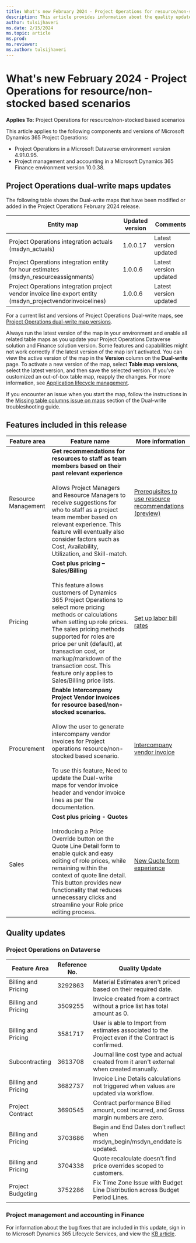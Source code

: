 ```yaml
---
title: What's new February 2024 - Project Operations for resource/non-stocked based scenarios
description: This article provides information about the quality updates that are available in the February 2024 release of Microsoft Dynamics 365 Project Operations for resource/non-stocked based scenarios.
author: tulsijhaveri
ms.date: 2/15/2024
ms.topic: article
ms.prod:
ms.reviewer: 
ms.author: tulsijhaveri
---
```


# What's new February 2024 - Project Operations for resource/non-stocked based scenarios

**Applies To:**  Project Operations for resource/non-stocked based scenarios

This article applies to the following components and versions of Microsoft Dynamics 365 Project Operations:

- Project Operations in a Microsoft Dataverse environment version 4.91.0.95.
- Project management and accounting in a Microsoft Dynamics 365 Finance environment version 10.0.38.

## Project Operations dual-write maps updates

The following table shows the Dual-write maps that have been modified or added in the Project Operations February 2024 release.

| **Entity map** | **Updated version** | **Comments** |
| --- | --- | --- |
| Project Operations integration actuals (msdyn_actuals) | 1.0.0.17 | Latest version updated |
| Project Operations integration entity for hour estimates (msdyn_resourceassignments) | 1.0.0.6 | Latest version updated |
| Project Operations integration project vendor invoice line export entity (msdyn_projectvendorinvoicelines) | 1.0.0.6 | Latest version updated |

For a current list and versions of Project Operations Dual-write maps, see [Project Operations dual-write map versions](/dynamics365/project-operations/environment/resource-dual-write-maps).

Always run the latest version of the map in your environment and enable all related table maps as you update your Project Operations Dataverse solution and Finance solution version. Some features and capabilities might not work correctly if the latest version of the map isn't activated. You can view the active version of the map in the **Version** column on the **Dual-write** page. To activate a new version of the map, select **Table map versions**, select the latest version, and then save the selected version. If you've customized an out-of-box table map, reapply the changes. For more information, see [Application lifecycle management](/dynamics365/fin-ops-core/dev-itpro/data-entities/dual-write/app-lifecycle-management).

If you encounter an issue when you start the map, follow the instructions in the [Missing table columns issue on maps](/dynamics365/fin-ops-core/dev-itpro/data-entities/dual-write/dual-write-troubleshooting-finops-upgrades#missing-table-columns-issue-on-maps) section of the Dual-write troubleshooting guide.

## Features included in this release

| **Feature area** | **Feature name** | **More information** |
| --- | --- | --- |
| Resource Management | **Get recommendations for resources to staff as team members based on their past relevant experience**<br><br>Allows Project Managers and Resource Managers to receive suggestions for who to staff as a project team member based on relevant experience. This feature will eventually also consider factors such as Cost, Availability, Utilization, and Skill-match. | [Prerequisites to use resource recommendations (preview)](../resource-management/getting-started-with-resource-recommendations.md) |
| Pricing | **Cost plus pricing – Sales/Billing**<br><br>This feature allows customers of Dynamics 365 Project Operations to select more pricing methods or calculations when setting up role prices. The sales pricing methods supported for roles are price per unit (default), at transaction cost, or markup/markdown of the transaction cost. This feature only applies to Sales/Billing price lists. | [Set up labor bill rates](../pro/pricing-costing/set-up-labor-bill-rate-sales.md) |
| Procurement | **Enable Intercompany Project Vendor invoices for resource based/non-stocked scenarios.**<br><br>Allow the user to generate intercompany vendor invoices for Project operations resource/non-stocked based scenario.<br><br>To use this feature, Need to update the Dual-write maps for vendor invoice header and vendor invoice lines as per the documentation. | [Intercompany vendor invoice](../pro/subcontracting/intercompanyvendorinvoicefornonstockscenario.md) |
| Sales | **Cost plus pricing - Quotes**<br><br>Introducing a Price Override button on the Quote Line Detail form to enable quick and easy editing of role prices, while remaining within the context of quote line detail. This button provides new functionality that reduces unnecessary clicks and streamline your Role price editing process. | [New Quote form experience](/dynamics365/project-operations/sales/quotes-new-form) |

## Quality updates

### Project Operations on Dataverse

| **Feature Area** | **Reference No.** | **Quality Update** |
| --- | --- | --- |
| Billing and Pricing | 3292863 | Material Estimates aren't priced based on their required date. |
| Billing and Pricing | 3509255 | Invoice created from a contract without a price list has total amount as 0. |
| Billing and Pricing | 3581717 | User is able to Import from estimates associated to the Project even if the Contract is confirmed. |
| Subcontracting | 3613708 | Journal line cost type and actual created from it aren't external when created manually. |
| Billing and Pricing | 3682737 | Invoice Line Details calculations not triggered when values are updated via workflow. |
| Project Contract | 3690545 | Contract performance Billed amount, cost incurred, and Gross margin numbers are zero. |
| Billing and Pricing | 3703686 | Begin and End Dates don't reflect when msdyn_begin/msdyn_enddate is updated. |
| Billing and Pricing | 3704338 | Quote recalculate doesn't find price overrides scoped to customers. |
| Project Budgeting | 3752286 | Fix Time Zone Issue with Budget Line Distribution across Budget Period Lines. |

### Project management and accounting in Finance

For information about the bug fixes that are included in this update, sign in to Microsoft Dynamics 365 Lifecycle Services, and view the [KB article](https://fix.lcs.dynamics.com/Issue/Details?bugId=857683).
